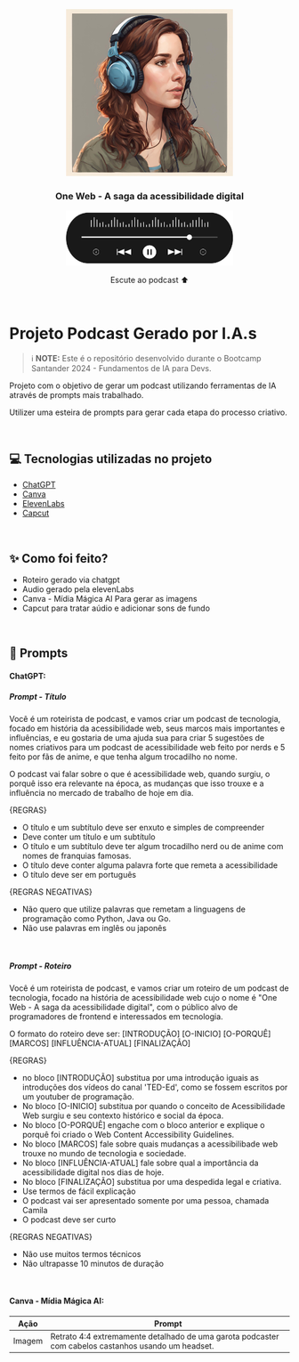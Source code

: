 <div align="center">
<img src="./assets/cover.png" width="300" />
<h3>One Web - A saga da acessibilidade digital</h3>
<img src="./assets/player.png" width="300" />
<p>Escute ao podcast ⬆️</p>
</div>

<br />

# Projeto Podcast Gerado por I.A.s

> ℹ️ **NOTE:** Este é o repositório desenvolvido durante o Bootcamp Santander 2024 - Fundamentos de IA para Devs.

Projeto com o objetivo de gerar um podcast utilizando ferramentas de IA através de prompts mais trabalhado.

Utilizer uma esteira de prompts para gerar cada etapa do processo criativo.

<br />

## 💻 Tecnologias utilizadas no projeto

- [ChatGPT](https://chat.openai.com/)
- [Canva](https://www.canva.com/)
- [ElevenLabs](https://beta.elevenlabs.io/)
- [Capcut](https://www.capcut.com/pt-br/)

<br />

## ✨ Como foi feito?

- Roteiro gerado via chatgpt
- Audio gerado pela elevenLabs
- Canva - Mídia Mágica AI Para gerar as imagens
- Capcut para tratar aúdio e adicionar sons de fundo

<br />

## 📄 Prompts

#### ChatGPT:

##### Prompt - Título

Você é um roteirista de podcast, e vamos criar um podcast de tecnologia, focado em história da acessibilidade web, seus marcos mais importantes e influências, e eu gostaria de uma ajuda sua para criar 5 sugestões de nomes criativos para um podcast de acessibilidade web feito por nerds e 5 feito por fãs de anime, e que tenha algum trocadilho no nome.

O podcast vai falar sobre o que é acessibilidade web, quando surgiu, o porquê isso era relevante na época, as mudanças que isso trouxe e a influência no mercado de trabalho de hoje em dia.

{REGRAS}

- O título e um subtítulo deve ser enxuto e simples de compreender
- Deve conter um título e um subtítulo
- O título e um subtítulo deve ter algum trocadilho nerd ou de anime com nomes de franquias famosas.
- O título deve conter alguma palavra forte que remeta a acessibilidade
- O título deve ser em português

{REGRAS NEGATIVAS}

- Não quero que utilize palavras que remetam a linguagens de programação como Python, Java ou Go.
- Não use palavras em inglês ou japonês

<br />

##### Prompt - Roteiro

Você é um roteirista de podcast, e vamos criar um  roteiro de um podcast de tecnologia, focado na história de acessibilidade web cujo o nome é "One Web - A saga da acessibilidade digital",  com o público alvo de programadores de frontend e interessados em tecnologia.

O formato do roteiro deve ser:
[INTRODUÇÃO]
[O-INICIO]
[O-PORQUÊ]
[MARCOS]
[INFLUÊNCIA-ATUAL]
[FINALIZAÇÃO]

{REGRAS}
- no bloco [INTRODUÇÃO] substitua por uma introdução iguais as introduções dos vídeos do canal 'TED-Ed', como se fossem escritos por um youtuber de programação.
- No bloco [O-INICIO] substitua por quando o conceito de Acessibilidade Web surgiu e seu contexto histórico e social da época.
- No bloco [O-PORQUÊ] engache com o bloco anterior e explique o porquê foi criado o Web Content Accessibility Guidelines.
- No bloco [MARCOS] fale sobre quais mudanças a acessibilibade web trouxe no mundo de tecnologia e sociedade.
- No bloco [INFLUÊNCIA-ATUAL] fale sobre qual a importância da acessibilidade digital nos dias de hoje.
- No bloco [FINALIZAÇÃO] substitua por uma despedida legal e criativa.
- Use termos de fácil explicação
- O podcast vai ser apresentado somente por uma pessoa, chamada Camila
- O podcast deve ser curto

{REGRAS NEGATIVAS}
- Não use muitos termos técnicos
- Não ultrapasse 10 minutos de duração

<br />

#### Canva - Mídia Mágica AI:

|  Ação  | Prompt                                                                                              |
| :----: | --------------------------------------------------------------------------------------------------- |
| Imagem | Retrato 4:4 extremamente detalhado de uma garota podcaster com cabelos castanhos usando um headset. |
